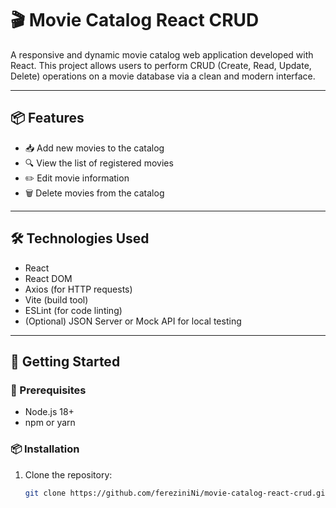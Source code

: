 # 🎬 Movie Catalog React CRUD

A responsive and dynamic movie catalog web application developed with React. This project allows users to perform CRUD (Create, Read, Update, Delete) operations on a movie database via a clean and modern interface.

---

## 📦 Features

- 📥 Add new movies to the catalog
- 🔍 View the list of registered movies
- ✏️ Edit movie information
- 🗑️ Delete movies from the catalog

---

## 🛠️ Technologies Used

- React
- React DOM
- Axios (for HTTP requests)
- Vite (build tool)
- ESLint (for code linting)
- (Optional) JSON Server or Mock API for local testing

---

## 🚀 Getting Started

### 📌 Prerequisites

- Node.js 18+
- npm or yarn

### 📦 Installation

1. Clone the repository:
   ```bash
   git clone https://github.com/fereziniNi/movie-catalog-react-crud.git
